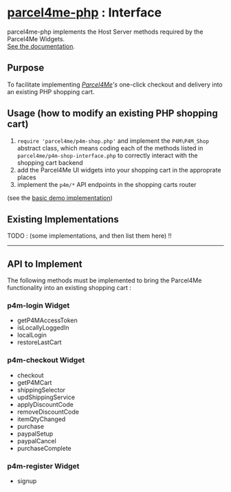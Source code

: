 # [parcel4me-php](../README.md) : Interface

parcel4me-php implements the Host Server methods required by the Parcel4Me Widgets.    
<a href="http://developer.parcelfor.me/docs/documentation" target="_blank">See the documentation</a>.

## Purpose

To facilitate implementing *<a href="http://parcelfor.me/" target="_blank"> Parcel4Me</a>'s* one-click checkout and delivery into an existing PHP shopping cart.

## Usage (how to modify an existing PHP shopping cart)

1. `require 'parcel4me/p4m-shop.php'` and implement the `P4M\P4M_Shop` abstract class, which means coding each of the methods listed in `parcel4me/p4m-shop-interface.php` to correctly interact with the shopping cart backend
2. add the Parcel4Me UI widgets into your shopping cart in the approprate places
3. implement the `p4m/*` API endpoints in the shopping carts router

(see the [basic demo implementation](../basic-demo/README.md))

## Existing Implementations

TODO :  (some implementations, and then list them here) !!


-----

## API to Implement

The following methods must be implemented to bring the Parcel4Me functionality into an existing shopping cart :


### p4m-login Widget

* getP4MAccessToken
* isLocallyLoggedIn
* localLogin
* restoreLastCart

### p4m-checkout Widget

* checkout
* getP4MCart
* shippingSelector
* updShippingService
* applyDiscountCode
* removeDiscountCode
* itemQtyChanged
* purchase
* paypalSetup
* paypalCancel
* purchaseComplete

### p4m-register Widget

* signup

